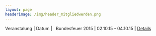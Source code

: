 ```yaml
---
layout: page
headerimage: /img/header_mitgliedwerden.png
---
```



Veranstalung | Datum | &nbsp;
Bundesfeuer 2015 | 02.10.15 - 04.10.15 | [Details](/events/bundesfeuer-2015)